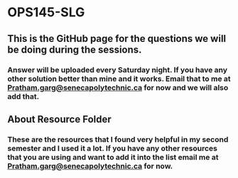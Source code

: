 # OPS145-SLG

## This is the GitHub page for the questions we will be doing during the sessions.
### Answer will be uploaded every Saturday night. If you have any other solution better than mine and it works. Email that to me at Pratham.garg@senecapolytechnic.ca for now and we will also add that.
## About Resource Folder
### These are the resources that I found very helpful in my second semester and I used it a lot. If you have any other resources that you are using and want to add it into the list email me at Pratham.garg@senecapolytechnic.ca for now.
